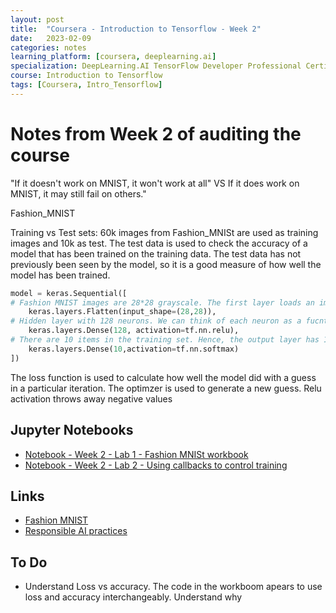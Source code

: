 ```yaml
---
layout: post
title:  "Coursera - Introduction to Tensorflow - Week 2"
date:   2023-02-09 
categories: notes
learning_platform: [coursera, deeplearning.ai]
specialization: DeepLearning.AI TensorFlow Developer Professional Certificate
course: Introduction to Tensorflow
tags: [Coursera, Intro_Tensorflow] 
---
```


# Notes from Week 2 of auditing the course

"If it doesn't work on MNIST, it won't work at all" VS If it does work on MNIST, it may still fail on others."

Fashion_MNIST

Training vs Test sets: 
60k images from Fashion_MNISt are used as training images and 10k as test.
The test data is used to check the accuracy of a model that has been trained on the training data. The test data has not previously been seen by the model, so it is a good measure of how well the model has been trained.

```python
model = keras.Sequential([
# Fashion MNIST images are 28*28 grayscale. The first layer loads an image and flattens from vector to a linear array of values
    keras.layers.Flatten(input_shape=(28,28)),
# Hidden layer with 128 neurons. We can think of each neuron as a fucntion that takes  the 28*28 = 784 input values from the previous layer and converts it into an output value corresponding to an item in the training dataset. 
    keras.layers.Dense(128, activation=tf.nn.relu),
# There are 10 items in the training set. Hence, the output layer has 10 neurons.
    keras.layers.Dense(10,activation=tf.nn.softmax)
])

```
The loss function is used to calculate how well the model did with a guess in a particular iteration.
The optimzer is used to generate a new guess.
Relu activation throws away negative values
## Jupyter Notebooks

* [Notebook - Week 2 - Lab 1 -  Fashion MNISt workbook](https://github.com/https-deeplearning-ai/tensorflow-1-public/blob/main/C1/W2/ungraded_labs/C1_W2_Lab_1_beyond_hello_world.ipynb)
* [Notebook - Week 2 - Lab 2 - Using callbacks to control training](https://github.com/https-deeplearning-ai/tensorflow-1-public/blob/main/C1/W2/ungraded_labs/C1_W2_Lab_2_callbacks.ipynb)
## Links

* [Fashion MNIST](https://github.com/zalandoresearch/fashion-mnist)
* [Responsible AI practices](https://ai.google/responsibilities/responsible-ai-practices/)
## To Do

* Understand Loss vs accuracy. The code in the workboom apears to use loss and accuracy interchangeably. Understand why
